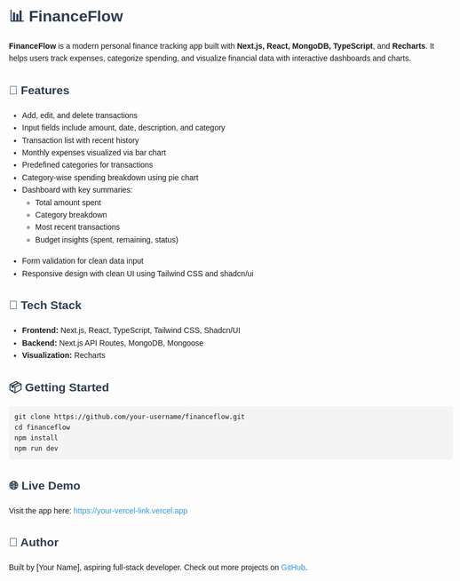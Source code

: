 <!DOCTYPE html>
<html lang="en">
<head>
  <meta charset="UTF-8" />
  <meta name="viewport" content="width=device-width, initial-scale=1.0"/>
  <title>FinanceFlow - Personal Finance Tracker</title>
  <style>
    body { font-family: Arial, sans-serif; line-height: 1.6; padding: 20px; max-width: 800px; margin: auto; }
    h1, h2 { color: #2c3e50; }
    code { background-color: #f4f4f4; padding: 2px 6px; border-radius: 4px; }
    pre { background: #f4f4f4; padding: 10px; border-radius: 4px; overflow-x: auto; }
    ul { margin-bottom: 1rem; }
    a { color: #3498db; text-decoration: none; }
  </style>
</head>
<body>

  <h1>📊 FinanceFlow</h1>
  <p><strong>FinanceFlow</strong> is a modern personal finance tracking app built with <strong>Next.js, React, MongoDB, TypeScript</strong>, and <strong>Recharts</strong>. It helps users track expenses, categorize spending, and visualize financial data with interactive dashboards and charts.</p>

  <h2>🚀 Features</h2>
  <ul>
    <li>Add, edit, and delete transactions</li>
    <li>Input fields include amount, date, description, and category</li>
    <li>Transaction list with recent history</li>
    <li>Monthly expenses visualized via bar chart</li>
    <li>Predefined categories for transactions</li>
    <li>Category-wise spending breakdown using pie chart</li>
    <li>Dashboard with key summaries:
      <ul>
        <li>Total amount spent</li>
        <li>Category breakdown</li>
        <li>Most recent transactions</li>
        <li>Budget insights (spent, remaining, status)</li>
      </ul>
    </li>
    <li>Form validation for clean data input</li>
    <li>Responsive design with clean UI using Tailwind CSS and shadcn/ui</li>
  </ul>

  <h2>🧰 Tech Stack</h2>
  <ul>
    <li><strong>Frontend:</strong> Next.js, React, TypeScript, Tailwind CSS, Shadcn/UI</li>
    <li><strong>Backend:</strong> Next.js API Routes, MongoDB, Mongoose</li>
    <li><strong>Visualization:</strong> Recharts</li>
  </ul>

  <h2>📦 Getting Started</h2>
  <pre><code>git clone https://github.com/your-username/financeflow.git
cd financeflow
npm install
npm run dev</code></pre>

  <h2>🌐 Live Demo</h2>
  <p>Visit the app here: <a href="https://your-vercel-link.vercel.app" target="_blank">https://your-vercel-link.vercel.app</a></p>

  <h2>🙌 Author</h2>
  <p>Built by [Your Name], aspiring full-stack developer. Check out more projects on <a href="https://github.com/your-username" target="_blank">GitHub</a>.</p>

</body>
</html>
